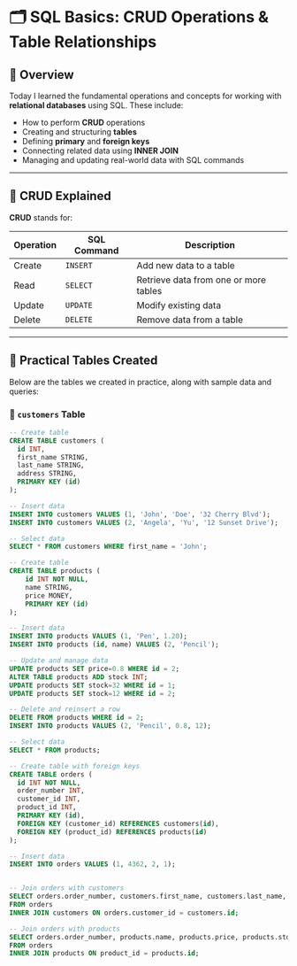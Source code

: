 # 🗂️ SQL Basics: CRUD Operations & Table Relationships

## 📘 Overview

Today I learned the fundamental operations and concepts for working with **relational databases** using SQL. These include:

- How to perform **CRUD** operations
- Creating and structuring **tables**
- Defining **primary** and **foreign keys**
- Connecting related data using **INNER JOIN**
- Managing and updating real-world data with SQL commands

---

## 🔁 CRUD Explained

**CRUD** stands for:

| Operation | SQL Command | Description                        |
|-----------|-------------|------------------------------------|
| Create    | `INSERT`    | Add new data to a table            |
| Read      | `SELECT`    | Retrieve data from one or more tables |
| Update    | `UPDATE`    | Modify existing data               |
| Delete    | `DELETE`    | Remove data from a table           |

---

## 🧱 Practical Tables Created

Below are the tables we created in practice, along with sample data and queries:

### 🧑 `customers` Table

```sql
-- Create table
CREATE TABLE customers (
  id INT,
  first_name STRING,
  last_name STRING,
  address STRING,
  PRIMARY KEY (id)
);

-- Insert data
INSERT INTO customers VALUES (1, 'John', 'Doe', '32 Cherry Blvd');
INSERT INTO customers VALUES (2, 'Angela', 'Yu', '12 Sunset Drive');

-- Select data
SELECT * FROM customers WHERE first_name = 'John';

-- Create table
CREATE TABLE products (
    id INT NOT NULL,
    name STRING,
    price MONEY,
    PRIMARY KEY (id)
);

-- Insert data
INSERT INTO products VALUES (1, 'Pen', 1.20);
INSERT INTO products (id, name) VALUES (2, 'Pencil');

-- Update and manage data
UPDATE products SET price=0.8 WHERE id = 2;
ALTER TABLE products ADD stock INT;
UPDATE products SET stock=32 WHERE id = 1;
UPDATE products SET stock=12 WHERE id = 2;

-- Delete and reinsert a row
DELETE FROM products WHERE id = 2;
INSERT INTO products VALUES (2, 'Pencil', 0.8, 12);

-- Select data
SELECT * FROM products;

-- Create table with foreign keys
CREATE TABLE orders (
  id INT NOT NULL,
  order_number INT,
  customer_id INT,
  product_id INT,
  PRIMARY KEY (id),
  FOREIGN KEY (customer_id) REFERENCES customers(id),
  FOREIGN KEY (product_id) REFERENCES products(id)
);

-- Insert data
INSERT INTO orders VALUES (1, 4362, 2, 1);


-- Join orders with customers
SELECT orders.order_number, customers.first_name, customers.last_name, customers.address
FROM orders
INNER JOIN customers ON orders.customer_id = customers.id;

-- Join orders with products
SELECT orders.order_number, products.name, products.price, products.stock
FROM orders
INNER JOIN products ON product_id = products.id;



